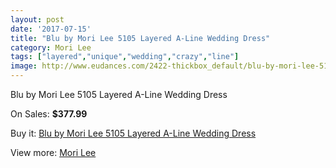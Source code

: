 ```yaml
---
layout: post
date: '2017-07-15'
title: "Blu by Mori Lee 5105 Layered A-Line Wedding Dress"
category: Mori Lee
tags: ["layered","unique","wedding","crazy","line"]
image: http://www.eudances.com/2422-thickbox_default/blu-by-mori-lee-5105-layered-a-line-wedding-dress.jpg
---
```

Blu by Mori Lee 5105 Layered A-Line Wedding Dress

On Sales: **$377.99**
<a href="https://www.eudances.com/en/mori-lee/807-blu-by-mori-lee-5105-layered-a-line-wedding-dress.html"><amp-img layout="responsive" width="600" height="600" src="//www.eudances.com/2422-thickbox_default/blu-by-mori-lee-5105-layered-a-line-wedding-dress.jpg" alt="Blu by Mori Lee 5105 Layered A-Line Wedding Dress 0" /></a>
<a href="https://www.eudances.com/en/mori-lee/807-blu-by-mori-lee-5105-layered-a-line-wedding-dress.html"><amp-img layout="responsive" width="600" height="600" src="//www.eudances.com/2424-thickbox_default/blu-by-mori-lee-5105-layered-a-line-wedding-dress.jpg" alt="Blu by Mori Lee 5105 Layered A-Line Wedding Dress 1" /></a>
<a href="https://www.eudances.com/en/mori-lee/807-blu-by-mori-lee-5105-layered-a-line-wedding-dress.html"><amp-img layout="responsive" width="600" height="600" src="//www.eudances.com/2423-thickbox_default/blu-by-mori-lee-5105-layered-a-line-wedding-dress.jpg" alt="Blu by Mori Lee 5105 Layered A-Line Wedding Dress 2" /></a>

Buy it: [Blu by Mori Lee 5105 Layered A-Line Wedding Dress](https://www.eudances.com/en/mori-lee/807-blu-by-mori-lee-5105-layered-a-line-wedding-dress.html "Blu by Mori Lee 5105 Layered A-Line Wedding Dress")

View more: [Mori Lee](https://www.eudances.com/en/9-mori-lee "Mori Lee")